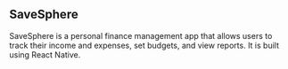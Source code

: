 ## SaveSphere
SaveSphere is a personal finance management app that allows users to track their income and expenses, 
set budgets, and view reports. 
It is built using React Native.
